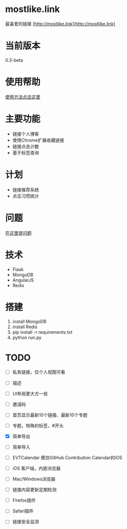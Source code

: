 # mostlike.link

最喜爱的链接
[http://mostlike.link](http://mostlike.link)

# 当前版本
0.3-beta

# 使用帮助

[使用方法点击这里](https://github.com/everettjf/mostlike.link/blob/master/TUTORIAL.md)

# 主要功能
- 链接个人博客
- 使用Chrome扩展收藏链接
- 链接点击计数
- 基于标签查询

# 计划
- 链接推荐系统
- 点击习惯统计

# 问题

[在这里提问题](https://github.com/everettjf/mostlike.link/issues)

# 技术
- Flask
- MongoDB
- AngularJS
- Redis

# 搭建
1. install MongoDB
2. install Redis
3. pip install -r requirements.txt
4. python run.py


# TODO

- [ ] 私有链接，仅个人视图可看
- [ ] 描述
- [ ] UI布局更大方一些
- [ ] 邀请码
- [ ] 首页显示最新10个链接、最新10个专题
- [ ] 专题，特殊的标签，#开头
- [X] 简单导出
- [ ] 简单导入

- [ ] EVTCalendar 模仿GitHub Contribution Calendar的iOS
- [ ] iOS 客户端，内嵌浏览器
- [ ] Mac/Windows浏览器

- [ ] 链接内容更新定期检测

- [ ] Firefox插件
- [ ] Safari插件
- [ ] 链接安全监测




